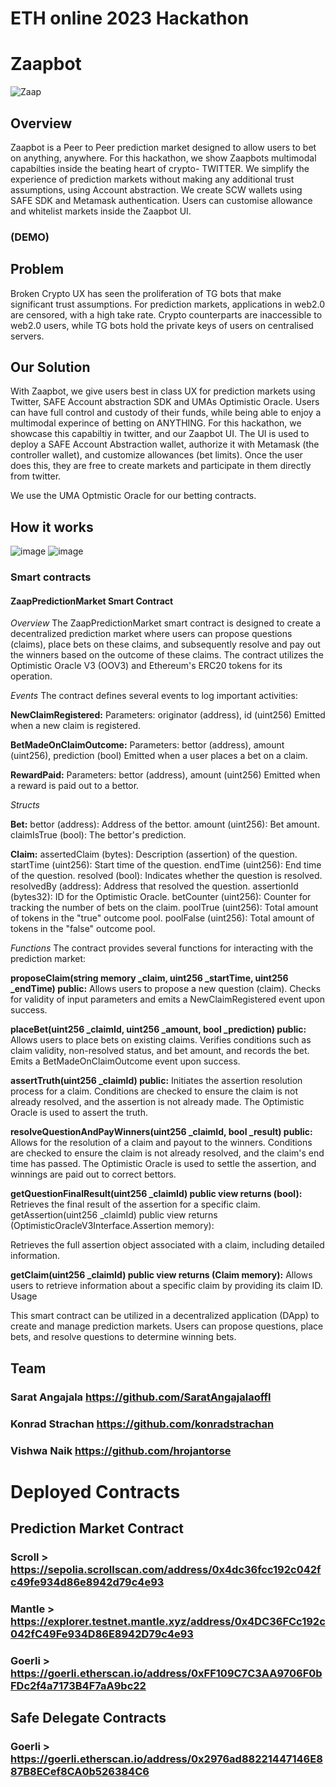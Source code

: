 # ETH online 2023 Hackathon

# Zaapbot
![Zaap](https://github.com/EpsilonProtocol/eo2023hackathon/assets/148345042/8131adc3-d313-4749-9b42-398792d4ea02)


## Overview

Zaapbot is a Peer to Peer prediction market designed to allow users to bet on anything, anywhere. For this hackathon, we show Zaapbots multimodal capabilties inside the beating heart of crypto- TWITTER. We simplify the experience of prediction markets without making any additional trust assumptions, using Account abstraction. We create SCW wallets using SAFE SDK and Metamask authentication. Users can customise allowance and whitelist markets inside the Zaapbot UI. 

### (DEMO)

## Problem

Broken Crypto UX has seen the proliferation of TG bots that make significant trust assumptions. For prediction markets, applications in web2.0 are censored, with a high take rate. Crypto counterparts are inaccessible to web2.0 users, while TG bots hold the private keys of users on centralised servers. 

## Our Solution 

With Zaapbot, we give users best in class UX for prediction markets using Twitter, SAFE Account abstraction SDK and UMAs Optimistic Oracle. Users can have full control and custody of their funds, while being able to enjoy a multimodal experince of betting on ANYTHING. For this hackathon, we showcase this capabiltiy in twitter, and our Zaapbot UI. The UI is used to deploy a SAFE Account Abstraction wallet, authorize it with Metamask (the controller wallet), and customize allowances (bet limits). Once the user does this, they are free to create markets and participate in them directly from twitter. 

We use the UMA Optmistic Oracle for our betting contracts. 

## How it works

![image](https://github.com/EpsilonProtocol/eo2023hackathon/assets/60383339/fd7409ae-c428-4263-9f7e-e70d885805e6)
![image](https://github.com/EpsilonProtocol/eo2023hackathon/assets/60383339/54ec3058-042d-4c45-ab0e-2821591aba9c)

### Smart contracts

#### ZaapPredictionMarket Smart Contract

*Overview*
The ZaapPredictionMarket smart contract is designed to create a decentralized prediction market where users can propose questions (claims), place bets on these claims, and subsequently resolve and pay out the winners based on the outcome of these claims. The contract utilizes the Optimistic Oracle V3 (OOV3) and Ethereum's ERC20 tokens for its operation.

*Events*
The contract defines several events to log important activities:

**NewClaimRegistered:**
Parameters: originator (address), id (uint256)
Emitted when a new claim is registered.

**BetMadeOnClaimOutcome:**
Parameters: bettor (address), amount (uint256), prediction (bool)
Emitted when a user places a bet on a claim.

**RewardPaid:**
Parameters: bettor (address), amount (uint256)
Emitted when a reward is paid out to a bettor.

*Structs*

**Bet:**
bettor (address): Address of the bettor.
amount (uint256): Bet amount.
claimIsTrue (bool): The bettor's prediction.

**Claim:**
assertedClaim (bytes): Description (assertion) of the question.
startTime (uint256): Start time of the question.
endTime (uint256): End time of the question.
resolved (bool): Indicates whether the question is resolved.
resolvedBy (address): Address that resolved the question.
assertionId (bytes32): ID for the Optimistic Oracle.
betCounter (uint256): Counter for tracking the number of bets on the claim.
poolTrue (uint256): Total amount of tokens in the "true" outcome pool.
poolFalse (uint256): Total amount of tokens in the "false" outcome pool.

*Functions*
The contract provides several functions for interacting with the prediction market:

**proposeClaim(string memory _claim, uint256 _startTime, uint256 _endTime) public:**
Allows users to propose a new question (claim).
Checks for validity of input parameters and emits a NewClaimRegistered event upon success.

**placeBet(uint256 _claimId, uint256 _amount, bool _prediction) public:**
Allows users to place bets on existing claims.
Verifies conditions such as claim validity, non-resolved status, and bet amount, and records the bet.
Emits a BetMadeOnClaimOutcome event upon success.

**assertTruth(uint256 _claimId) public:**
Initiates the assertion resolution process for a claim.
Conditions are checked to ensure the claim is not already resolved, and the assertion is not already made.
The Optimistic Oracle is used to assert the truth.

**resolveQuestionAndPayWinners(uint256 _claimId, bool _result) public:**
Allows for the resolution of a claim and payout to the winners.
Conditions are checked to ensure the claim is not already resolved, and the claim's end time has passed.
The Optimistic Oracle is used to settle the assertion, and winnings are paid out to correct bettors.

**getQuestionFinalResult(uint256 _claimId) public view returns (bool):**
Retrieves the final result of the assertion for a specific claim.
getAssertion(uint256 _claimId) public view returns (OptimisticOracleV3Interface.Assertion memory):

Retrieves the full assertion object associated with a claim, including detailed information.

**getClaim(uint256 _claimId) public view returns (Claim memory):**
Allows users to retrieve information about a specific claim by providing its claim ID.
Usage

This smart contract can be utilized in a decentralized application (DApp) to create and manage prediction markets. Users can propose questions, place bets, and resolve questions to determine winning bets.

## Team 

### Sarat Angajala https://github.com/SaratAngajalaoffl
### Konrad Strachan https://github.com/konradstrachan
### Vishwa Naik https://github.com/hrojantorse

# Deployed Contracts

## Prediction Market Contract

### Scroll > https://sepolia.scrollscan.com/address/0x4dc36fcc192c042fc49fe934d86e8942d79c4e93
### Mantle > https://explorer.testnet.mantle.xyz/address/0x4DC36FCc192c042fC49Fe934D86E8942D79c4e93
### Goerli > https://goerli.etherscan.io/address/0xFF109C7C3AA9706F0bFDc2f4a7173B4F7aA9bc22

## Safe Delegate Contracts

### Goerli > https://goerli.etherscan.io/address/0x2976ad88221447146E887B8ECef8CA0b526384C6


